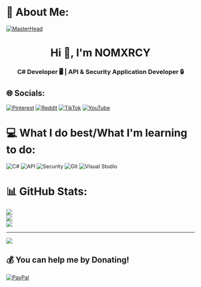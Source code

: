 # 👀 About Me:
[![MasterHead](https://media.discordapp.net/attachments/1228130001845751858/1229025062426771486/standard_1_1.gif?ex=662e2dc9&is=661bb8c9&hm=d686c6ff784ac19842dde890deff47273940559fced06e4cd15c1eb3c24f2e54&=&width=1440&height=508)](https://guns.lol/riko)
<h1 align="center">Hi 👋, I'm NOMXRCY</h1>
<h3 align="center">C# Developer 🖥️ | API & Security Application Developer 🔒</h3>

## 🌐 Socials:
[![Pinterest](https://img.shields.io/badge/Pinterest-%23E60023.svg?logo=Pinterest&logoColor=white)](https://pinterest.com/NOMXRCY) [![Reddit](https://img.shields.io/badge/Reddit-%23FF4500.svg?logo=Reddit&logoColor=white)](https://reddit.com/user/NOMXRCY) [![TikTok](https://img.shields.io/badge/TikTok-%23000000.svg?logo=TikTok&logoColor=white)](https://tiktok.com/@nomxrcy) [![YouTube](https://img.shields.io/badge/YouTube-%23FF0000.svg?logo=YouTube&logoColor=white)](https://youtube.com/@nomxrcy)

# 💻 What I do best/What I'm learning to do:
![C#](https://img.shields.io/badge/c%23-%23239120.svg?style=for-the-badge&logo=c-sharp&logoColor=white) ![API](https://img.shields.io/badge/API-%23000000.svg?style=for-the-badge&logo=swagger&logoColor=white) ![Security](https://img.shields.io/badge/Security-%23000000.svg?style=for-the-badge&logo=security&logoColor=white) ![Git](https://img.shields.io/badge/git-%23F05032.svg?style=for-the-badge&logo=git&logoColor=white) ![Visual Studio](https://img.shields.io/badge/Visual%20Studio-%235C2D91.svg?style=for-the-badge&logo=visualstudio&logoColor=white)

# 📊 GitHub Stats:
![](https://github-readme-stats.vercel.app/api?username=APINOMXRCY&theme=midnight-purple&hide_border=false&include_all_commits=false&count_private=false)<br/>
![](https://github-readme-streak-stats.herokuapp.com/?user=APINOMXRCY&theme=midnight-purple&hide_border=false)<br/>
![](https://github-readme-stats.vercel.app/api/top-langs/?username=APINOMXRCY&theme=midnight-purple&hide_border=false&include_all_commits=false&count_private=false&layout=compact)

---

[![](https://visitcount.itsvg.in/api?id=NOMXRCY&icon=0&color=0)](https://visitcount.itsvg.in)

## 💰 You can help me by Donating!
[![PayPal](https://img.shields.io/badge/PayPal-00457C?style=for-the-badge&logo=paypal&logoColor=white)](https://paypal.me/NOMXRCY)

